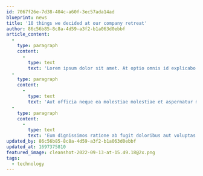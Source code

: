 ```yaml
---
id: 7067f26e-7d38-404c-a60f-3ec57ada14ad
blueprint: news
title: '10 things we decided at our company retreat'
author: 86c56b85-8c8a-4d59-a3f2-b1a063d0ebbf
article_content:
  -
    type: paragraph
    content:
      -
        type: text
        text: 'Lorem ipsum dolor sit amet. At optio omnis id explicabo labore est suscipit laudantium. Est aspernatur aliquam aut placeat eaque id autem aspernatur non quia natus qui dolorem iure.'
  -
    type: paragraph
    content:
      -
        type: text
        text: 'Aut officia neque ea molestiae molestiae et aspernatur minus aut incidunt voluptatem ex dolores dolorum et rerum delectus ut laudantium minus. A laboriosam porro rem vitae debitis ut ipsa repellendus qui unde atque et consequatur excepturi id saepe harum qui odit dolores. Ea blanditiis sequi qui recusandae consequuntur sit exercitationem deserunt aut harum labore. Ut galisum enim eos eaque aspernatur qui tenetur illum.'
  -
    type: paragraph
    content:
      -
        type: text
        text: 'Eum dignissimos ratione ab fugit doloribus aut voluptas eveniet sit sapiente quibusdam et rerum quia. Ut unde maiores ut asperiores sequi sit deserunt consequuntur a officiis velit quo sint esse sit blanditiis dicta. Vel quia nulla eum molestiae quae ut quisquam rerum quo accusantium atque. Nam dolorem repudiandae a dolorum veniam aut doloremque voluptas.'
updated_by: 86c56b85-8c8a-4d59-a3f2-b1a063d0ebbf
updated_at: 1697375810
featured_image: cleanshot-2022-09-13-at-15.49.18@2x.png
tags:
  - technology
---
```

